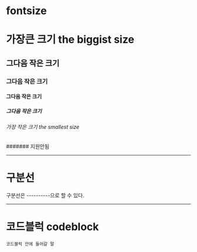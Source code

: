 # fontsize
# 가장큰 크기 the biggist size
## 그다음 작은 크기
### 그다음 작은 크기
#### 그다음 작은 크기
##### 그다음 작은 크기
###### 가장 작은 크기 the smallest size
####### 지원안됨

----------

# 구분선
구분선은 ----------으로 할 수 있다.

----------

# 코드블럭 codeblock
```
코드블럭 안에 들어갈 말
```

